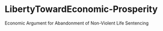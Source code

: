 # LibertyTowardEconomic-Prosperity
Economic Argument for Abandonment of Non-Violent Life Sentencing
